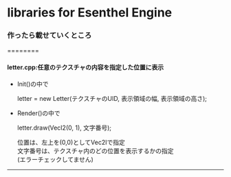 libraries for Esenthel Engine
========
### 作ったら載せていくところ
========
#### letter.cpp:任意のテクスチャの内容を指定した位置に表示  
  
* Init()の中で  
  
    letter = new Letter(テクスチャのUID, 表示領域の幅, 表示領域の高さ);  
  
* Render()の中で  
  
    letter.draw(VecI2(0, 1), 文字番号);  
  
    位置は、左上を(0,0)としてVec2Iで指定  
    文字番号は、テクスチャ内のどの位置を表示するかの指定  
    (エラーチェックしてません)  

***
